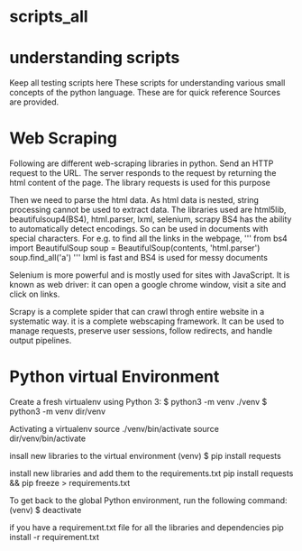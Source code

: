 # scripts_all

# understanding scripts

Keep all testing scripts here
These scripts for understanding various small concepts of the python language.
These are for quick reference
Sources are provided.


# Web Scraping

Following are different web-scraping libraries in python.
Send an HTTP request to the URL.
The server responds to the request by returning the html content of the page.
The library requests is used for this purpose

Then we need to parse the html data.
As html data is nested, string processing cannot be used to extract data.
The libraries used are html5lib, beautifulsoup4(BS4), html.parser,  lxml, selenium, scrapy
BS4 has the ability to automatically detect encodings.
So can be used in documents with special characters.
For e.g. to find all the links in the webpage,
'''
from bs4 import BeautifulSoup
soup = BeautifulSoup(contents, 'html.parser')
soup.find_all('a')
'''
lxml is fast and BS4 is used for messy documents

Selenium is more powerful and is mostly used for sites with JavaScript.
It is known as web driver: it can open a google chrome window, visit a site and click on links.

Scrapy is a complete spider that can crawl throgh entire website in a systematic way.
it is a complete webscaping framework. It can be used to manage requests, 
preserve user sessions, follow redirects, and handle output pipelines.

# Python virtual Environment

Create a fresh virtualenv using Python 3:
$ python3 -m venv ./venv
$ python3 -m venv dir/venv

Activating a virtualenv 
source ./venv/bin/activate
source dir/venv/bin/activate

insall new libraries to the virtual environment 
(venv) $ pip install requests

install new libraries and add them to the requirements.txt
pip install requests && pip freeze > requirements.txt

To get back to the global Python environment, run the following command:
(venv) $ deactivate

if you have a requirement.txt file for all the libraries and dependencies
pip install -r requirement.txt

